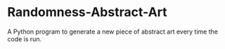 # Randomness-Abstract-Art
A Python program to generate a new piece of abstract art every time the code is run.

